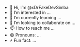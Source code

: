 - 👋 Hi, I’m @xDrFakeDevSimba
- 👀 I’m interested in ...
- 🌱 I’m currently learning ...
- 💞️ I’m looking to collaborate on ...
- 📫 How to reach me ...
- 😄 Pronouns: ...
- ⚡ Fun fact: ...

<!---
xDrFakeDevSimba/xDrFakeDevSimba is a ✨ special ✨ repository because its `README.md` (this file) appears on your GitHub profile.
You can click the Preview link to take a look at your changes.
--->
